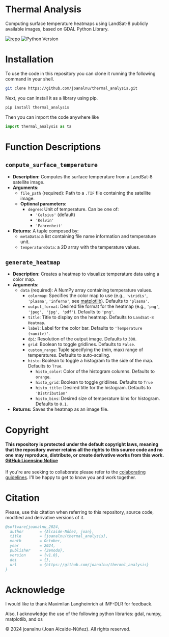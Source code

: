 # Thermal Analysis
Computing surface temperature heatmaps using LandSat-8 publicly available images, based on GDAL Python Library.

[![repo](https://img.shields.io/badge/GitHub-thermal_analysis-blue.svg?style=flat)](https://github.com/joanalnu/thermal_analysis)
![Python Version](https://img.shields.io/badge/Python-3.9%2B-blue)
<!--![Build Status](https://github.com/joanalnu/thermal_analysis/actions/workflows/python-tests.yml/badge.svg)
![Open Issues](https://img.shields.io/github/issues/joanalnu/thermal_analysis)-->

# Installation
To use the code in this repository you can clone it running the following command in your shell.
```bash
git clone https://github.com/joanalnu/thermal_analysis.git
```
Next, you can install it as a library using pip.
```bash
pip install thermal_analysis
```
Then you can import the code anywhere like
```python
import thermal_analysis as ta
```

# **Function Descriptions**

## **`compute_surface_temperature`**
- **Description:** Computes the surface temperature from a LandSat-8 satellite image.
- **Arguments:**
  - `file_path` (required): Path to a `.TIF` file containing the satellite image.
  - **Optional parameters:**
    - `degree`: Unit of temperature. Can be one of:
      - `'Celsius'` (default)
      - `'Kelvin'`
      - `'Fahrenheit'`
- **Returns:** A tuple composed by:
  - `metaData`: a list containing file name information and temperature unit.
  - `temperatureData`: a 2D array with the temperature values.

## **`generate_heatmap`**
- **Description:** Creates a heatmap to visualize temperature data using a color map.
- **Arguments:**
  - `data` (required): A NumPy array containing temperature values.
    - `colormap`: Specifies the color map to use (e.g., `'viridis'`, `'plasma'`, `'inferno'`, see [matplotlib](https://matplotlib.org/stable/users/explain/colors/colormaps.html)). Defaults to `'plasma'`.
    - `output_format`: Desired file format for the heatmap (e.g., `'png'`, `'jpeg', 'jpg', 'pdf'`). Defaults to `'png'`.
    - `title`: Title to display on the heatmap. Defaults to `LandSat-8 Heatmap`.
    - `label`: Label for the color bar. Defaults to `'Temperature (<unit>)'`.
    - `dpi`: Resolution of the output image. Defaults to `300`.
    - `grid`: Boolean to toggle gridlines. Defaults to `False`.
    - `custom_range`: Tuple specifying the (min, max) range of temperatures. Defaults to auto-scaling.
    - `histo`: Boolean to toggle a histogram to the side of the map. Defaults to `True`.
      - `histo_color`: Color of the histogram columns. Defaults to `orange`.
      - `histo_grid`: Boolean to toggle gridlines. Defaults to `True`
      - `histo_title`: Desired title for the histogram. Defaults to `'Distribution'`
      - `histo_bins`: Desired size of temperature bins for histogram. Defaults to `0.1`.
- **Returns:** Saves the heatmap as an image file.


# Copyright
#### **This repository is protected under the default copyright laws, meaning that the repository owner retains all the rights to this source code and no one may reproduce, distribute, or create derivative works from this work. [GitHub Licensing Notice](https://docs.github.com/en/repositories/managing-your-repositorys-settings-and-features/customizing-your-repository/licensing-a-repository)**

If you're are seeking to collaborate please refer to the [colaborating guidelines](https://github.com/joanalnu/thermal_analysis/.github/COLLABORATING.md). I'll be happy to get to know you and work together.

# Citation
Please, use this citation when referring to this repository, source code, modified and derivative versions of it.

```bibtex
@software{joanalnu_2024,
  author       = {Alcaide-Núñez, joan},
  title        = {joanalnu/thermal_analysis},
  month        = October,
  year         = 2024,
  publisher    = {Zenodo},
  version      = {v1.0},
  doi          = {},
  url          = {https://github.com/joanalnu/thermal_analysis}
}
```

# Acknowledge
I would like to thank Maximilan Langheinrich at IMF-DLR for feedback.

Also, I acknowledge the use of the following python libraries: gdal, numpy, matplotlib, and os

&copy; 2024 joanalnu (Joan Alcaide-Núñez). All rights reserved.